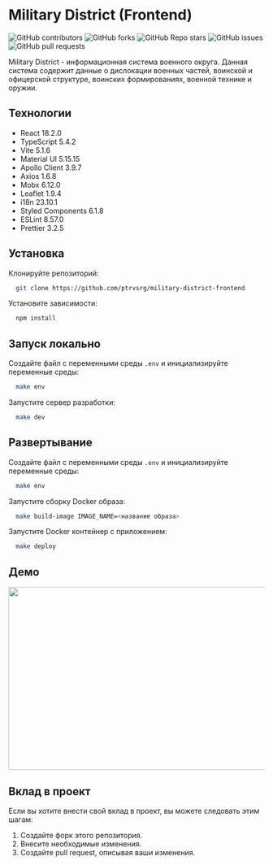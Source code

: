 
# Military District (Frontend)

![GitHub contributors](https://img.shields.io/github/contributors/ptrvsrg/military-district-frontend?style=flat&label=Contributors&labelColor=222222&color=77D4FC) ![GitHub forks](https://img.shields.io/github/forks/ptrvsrg/military-district-frontend?style=flat&label=Forks&labelColor=222222&color=77D4FC) ![GitHub Repo stars](https://img.shields.io/github/stars/ptrvsrg/military-district-frontend?style=flat&label=Stars&labelColor=222222&color=77D4FC) ![GitHub issues](https://img.shields.io/github/issues/ptrvsrg/military-district-frontend?style=flat&label=Issues&labelColor=222222&color=77D4FC) ![GitHub pull requests](https://img.shields.io/github/issues-pr/ptrvsrg/military-district-frontend?style=flat&label=Pull%20Requests&labelColor=222222&color=77D4FC)

Military District - информационная система военного округа. Данная система содержит данные о 
дислокации военных частей, воинской и офицерской структуре, воинских формированиях, военной технике 
и оружии.


## Технологии

- React 18.2.0
- TypeScript 5.4.2
- Vite 5.1.6
- Material UI 5.15.15
- Apollo Client 3.9.7
- Axios 1.6.8
- Mobx 6.12.0
- Leaflet 1.9.4
- i18n 23.10.1
- Styled Components 6.1.8
- ESLint 8.57.0
- Prettier 3.2.5


## Установка

Клонируйте репозиторий:

```bash
  git clone https://github.com/ptrvsrg/military-district-frontend
```

Установите зависимости:

```bash
  npm install
```
    
## Запуск локально

Создайте файл с переменными среды `.env` и инициализируйте переменные среды:

```bash
  make env
```

Запустите сервер разработки:

```bash
  make dev
```


## Развертывание

Создайте файл с переменными среды `.env` и инициализируйте переменные среды:

```bash
  make env
```

Запустите сборку Docker образа:

```bash
  make build-image IMAGE_NAME=<название образа>
```

Запустите Docker контейнер с приложением:

```bash
  make deploy
```


## Демо

<img src="assets/demo.gif" width="640" height="360" />


## Вклад в проект

Если вы хотите внести свой вклад в проект, вы можете следовать этим шагам:

1. Создайте форк этого репозитория.
2. Внесите необходимые изменения.
3. Создайте pull request, описывая ваши изменения.